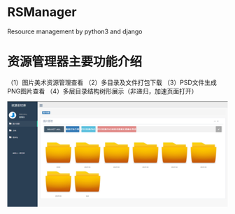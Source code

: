 # RSManager
Resource management by python3 and django

# 资源管理器主要功能介绍
（1）图片美术资源管理查看
（2）多目录及文件打包下载
（3）PSD文件生成PNG图片查看
（4）多层目录结构树形展示（非递归，加速页面打开）

![主界面,查看美术资源](https://github.com/tianzhenmoli/RSManager/blob/master/web/static/img/1.png)


